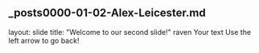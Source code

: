 _posts0000-01-02-Alex-Leicester.md
---
layout: slide
title: "Welcome to our second slide!"
raven
Your text
Use the left arrow to go back!
